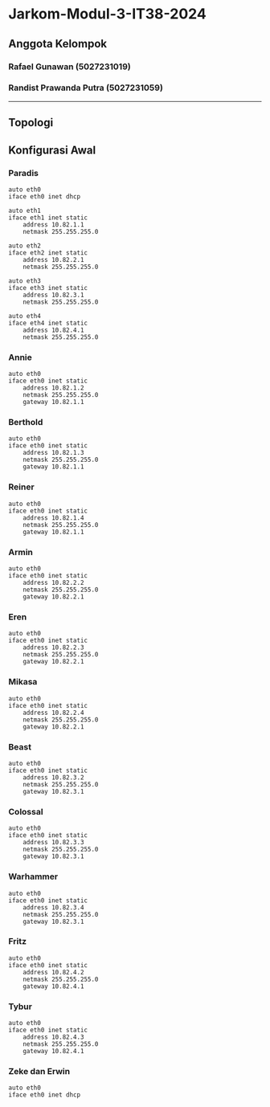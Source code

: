 # Jarkom-Modul-3-IT38-2024

## Anggota Kelompok
### Rafael Gunawan (5027231019)
### Randist Prawanda Putra (5027231059)
<hr>

## Topologi

## Konfigurasi Awal
### Paradis
    auto eth0
    iface eth0 inet dhcp
    
    auto eth1
    iface eth1 inet static
    	address 10.82.1.1
    	netmask 255.255.255.0
    
    auto eth2
    iface eth2 inet static
    	address 10.82.2.1
    	netmask 255.255.255.0
    
    auto eth3
    iface eth3 inet static
    	address 10.82.3.1
    	netmask 255.255.255.0
    
    auto eth4
    iface eth4 inet static
    	address 10.82.4.1
    	netmask 255.255.255.0
### Annie
    auto eth0
    iface eth0 inet static
    	address 10.82.1.2
    	netmask 255.255.255.0
    	gateway 10.82.1.1
### Berthold
    auto eth0
    iface eth0 inet static
    	address 10.82.1.3
    	netmask 255.255.255.0
    	gateway 10.82.1.1
### Reiner
    auto eth0
    iface eth0 inet static
    	address 10.82.1.4
    	netmask 255.255.255.0
    	gateway 10.82.1.1
### Armin
    auto eth0
    iface eth0 inet static
    	address 10.82.2.2
    	netmask 255.255.255.0
    	gateway 10.82.2.1
### Eren
    auto eth0
    iface eth0 inet static
    	address 10.82.2.3
    	netmask 255.255.255.0
    	gateway 10.82.2.1
### Mikasa
    auto eth0
    iface eth0 inet static
    	address 10.82.2.4
    	netmask 255.255.255.0
    	gateway 10.82.2.1
### Beast
    auto eth0
    iface eth0 inet static
    	address 10.82.3.2
    	netmask 255.255.255.0
    	gateway 10.82.3.1
### Colossal
    auto eth0
    iface eth0 inet static
    	address 10.82.3.3
    	netmask 255.255.255.0
    	gateway 10.82.3.1
### Warhammer
    auto eth0
    iface eth0 inet static
    	address 10.82.3.4
    	netmask 255.255.255.0
    	gateway 10.82.3.1
### Fritz
    auto eth0
    iface eth0 inet static
    	address 10.82.4.2
    	netmask 255.255.255.0
    	gateway 10.82.4.1
### Tybur
    auto eth0
    iface eth0 inet static
    	address 10.82.4.3
    	netmask 255.255.255.0
    	gateway 10.82.4.1
### Zeke dan Erwin
    auto eth0
    iface eth0 inet dhcp

